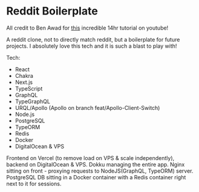 # Reddit Boilerplate

All credit to Ben Awad for [this](https://www.youtube.com/watch?v=I6ypD7qv3Z8) incredible 14hr tutorial on youtube!

A reddit clone, not to directly match reddit, but a boilerplate for future projects. I absolutely love this tech and it is such a blast to play with!

Tech:

- React
- Chakra
- Next.js
- TypeScript
- GraphQL
- TypeGraphQL
- URQL/Apollo (Apollo on branch feat/Apollo-Client-Switch)
- Node.js
- PostgreSQL
- TypeORM
- Redis
- Docker
- DigitalOcean & VPS

Frontend on Vercel (to remove load on VPS & scale independently), backend on DigitalOcean & VPS. Dokku managing the entire app. Nginx sitting on front - proxying requests to NodeJS(GraphQL, TypeORM) server. PostgreSQL DB sitting in a Docker container with a Redis container right next to it for sessions.
